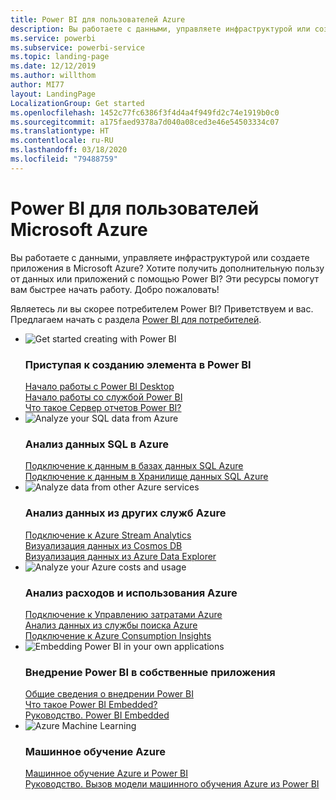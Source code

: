 ```yaml
---
title: Power BI для пользователей Azure
description: Вы работаете с данными, управляете инфраструктурой или создаете приложения в Microsoft Azure?
ms.service: powerbi
ms.subservice: powerbi-service
ms.topic: landing-page
ms.date: 12/12/2019
ms.author: willthom
author: MI77
layout: LandingPage
LocalizationGroup: Get started
ms.openlocfilehash: 1452c77fc6386f3f4d4a4f949fd2c74e1919b0c0
ms.sourcegitcommit: a175faed9378a7d040a08ced3e46e54503334c07
ms.translationtype: HT
ms.contentlocale: ru-RU
ms.lasthandoff: 03/18/2020
ms.locfileid: "79488759"
---
```

# <a name="power-bi-for-microsoft-azure-users"></a>Power BI для пользователей Microsoft Azure 

Вы работаете с данными, управляете инфраструктурой или создаете приложения в Microsoft Azure? Хотите получить дополнительную пользу от данных или приложений с помощью Power BI? Эти ресурсы помогут вам быстрее начать работу. Добро пожаловать!

Являетесь ли вы скорее потребителем Power BI? Приветствуем и вас. Предлагаем начать с раздела [Power BI для потребителей](consumer/index.yml).

<ul class="panelContent cardsF"> 
            <li> 
                  <div class="cardSize"> 
                        <div class="cardPadding"> 
                              <div class="card"> 
                                    <div class="cardImageOuter">
                                          <div class="cardImage">
                                                <img alt="Get started creating with Power BI" src="media/power-bi-creator-landing/power-bi-designer-get-started.svg" data-linktype="relative-path">
                                          </div>
                                    </div>
                                    <div class="cardText"> 
                                          <h3>Приступая к созданию элемента в Power BI</h3> 
                                          <p></p>
                                               <a href="desktop-what-is-desktop.md">Начало работы с Power BI Desktop</a><br/> 
                                               <a href="fundamentals/power-bi-overview.md">Начало работы со службой Power BI</a><br/> 
                                               <a href="report-server/get-started.md">Что такое Сервер отчетов Power BI?</a>
                                    </div> 
                              </div> 
                        </div> 
                  </div> 
            </li>
            <li> 
                  <div class="cardSize"> 
                        <div class="cardPadding"> 
                              <div class="card"> 
                                    <div class="cardImageOuter">
                                          <div class="cardImage">
                                                <img alt="Analyze your SQL data from Azure" src="media/power-bi-creator-landing/power-bi-designer-transform-shape-data.svg" data-linktype="relative-path">
                                          </div>
                                    </div>
                                    <div class="cardText"> 
                                          <h3>Анализ данных SQL в Azure</h3> 
                                          <p></p>
                                                <a href="service-azure-sql-database-with-direct-connect.md">Подключение к данным в базах данных SQL Azure</a><br/> 
                                                <a href="service-azure-sql-data-warehouse-with-direct-connect.md">Подключение к данным в Хранилище данных SQL Azure</a> 
                                    </div> 
                              </div> 
                        </div> 
                  </div> 
            </li>
            <li> 
                  <div class="cardSize"> 
                        <div class="cardPadding"> 
                              <div class="card"> 
                                    <div class="cardImageOuter">
                                          <div class="cardImage">
                                                <img alt="Analyze data from other Azure services" src="media/power-bi-creator-landing/power-bi-designer-connect-data.svg" data-linktype="relative-path">
                                          </div>
                                    </div>
                                    <div class="cardText"> 
                                          <h3>Анализ данных из других служб Azure</h3> 
                                          <p></p>
                                                <a href="https://docs.microsoft.com/azure/stream-analytics/stream-analytics-power-bi-dashboard">Подключение к Azure Stream Analytics</a><br/> 
                                                <a href="https://docs.microsoft.com/azure/cosmos-db/powerbi-visualize">Визуализация данных из Cosmos DB</a><br/> 
                                                <a href="https://docs.microsoft.com/azure/data-explorer/visualize-power-bi">Визуализация данных из Azure Data Explorer</a>
                                    </div> 
                              </div> 
                        </div> 
                  </div> 
            </li>
            <li> 
                  <div class="cardSize"> 
                        <div class="cardPadding"> 
                              <div class="card"> 
                                    <div class="cardImageOuter">
                                          <div class="cardImage">
                                                <img alt="Analyze your Azure costs and usage" src="media/power-bi-creator-landing/power-bi-designer-licensing.svg" data-linktype="relative-path">
                                          </div>
                                    </div>
                                    <div class="cardText"> 
                                          <h3>Анализ расходов и использования Azure</h3> 
                                          <p></p>
                                                <a href="desktop-connect-azure-cost-management.md">Подключение к Управлению затратами Azure</a><br/> 
                                                <a href="service-connect-to-azure-search.md">Анализ данных из службы поиска Azure</a><br/> 
                                                <a href="desktop-connect-azure-consumption-insights.md">Подключение к Azure Consumption Insights</a>
                                    </div> 
                              </div> 
                        </div> 
                  </div> 
            </li>
            <li> 
                  <div class="cardSize"> 
                        <div class="cardPadding"> 
                              <div class="card"> 
                                    <div class="cardImageOuter">
                                          <div class="cardImage">
                                                <img alt="Embedding Power BI in your own applications" src="media/power-bi-creator-landing/power-bi-designer-modeling-data-relationships.svg" data-linktype="relative-path">
                                          </div>
                                    </div>
                                    <div class="cardText"> 
                                          <h3>Внедрение Power BI в собственные приложения</h3> 
                                          <p></p>
                                                <a href="developer/embedded/embedding.md">Общие сведения о внедрении Power BI</a><br/>
                                                <a href="developer/embedded/azure-pbie-what-is-power-bi-embedded.md">Что такое Power BI Embedded?</a><br/> 
                                                <a href="developer/embedded/embed-sample-for-customers.md">Руководство. Power BI Embedded </a> 
                                    </div> 
                              </div> 
                        </div> 
                  </div> 
            </li>
            <li> 
                  <div class="cardSize"> 
                        <div class="cardPadding"> 
                              <div class="card"> 
                                    <div class="cardImageOuter">
                                          <div class="cardImage">
                                                <img alt="Azure Machine Learning" src="media/power-bi-creator-landing/power-bi-designer-create-reports-visuals-dashboards.svg" data-linktype="relative-path">
                                          </div>
                                    </div>
                                    <div class="cardText"> 
                                          <h3>Машинное обучение Azure</h3> 
                                          <p></p>
                                                <a href="service-machine-learning-integration.md">Машинное обучение Azure и Power BI</a><br/> 
                                                <a href="service-tutorial-invoke-machine-learning-model.md">Руководство. Вызов модели машинного обучения Azure из Power BI</a><br/> 
                                    </div> 
                              </div> 
                        </div> 
                  </div> 
            </li>
</ul>



